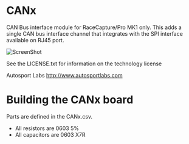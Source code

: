 CANx
====

CAN Bus interface module for RaceCapture/Pro MK1 only. This adds a single CAN bus interface channel that integrates with the SPI interface available on RJ45 port. 

![ScreenShot](https://github.com/autosportlabs/CANx/blob/master/hardware/CANx.png?raw=true)


See the LICENSE.txt for information on the technology license

Autosport Labs
http://www.autosportlabs.com


Building the CANx board
=======================

Parts are defined in the CANx.csv. 

* All resistors are 0603 5%
* All capacitors are 0603 X7R






